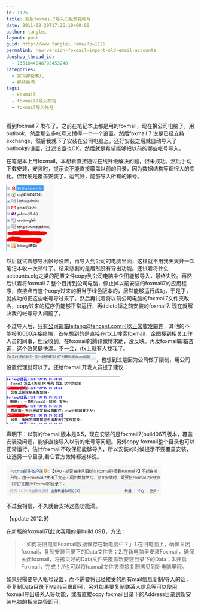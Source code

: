 ```yaml
---
id: 1125
title: 新版foxmail7导入旧版邮箱帐号
date: 2011-08-20T17:26:10+00:00
author: tanglei
layout: post
guid: http://www.tanglei.name/?p=1125
permalink: new-version-foxmail-import-old-email-accounts
duoshuo_thread_id:
  - 1351844048792453240
categories:
  - 实习那些事儿
  - 经验技巧
tags:
  - Foxmail
  - foxmail7导入邮箱
  - foxmail导入帐号
---
```

看到foxmail 7 发布了。之前在笔记本上都是用的foxmail，现在换公司电脑了，用outlook，然后那么多帐号又懒得一个一个设置。然后foxmail 7 说是已经支持exchange，然后我就下了安装在公司电脑上，还好安装之后就自动导入了outlook的设置，过滤设置也OK。然后就是希望能够把以前的哪些帐号导入。

在笔记本上用foxmail，本想着直接通过在线升级解决问题，但未成功。然后手动下载安装，安装时，提示说不能直接覆盖以前的目录，因为数据结构等都很大的变化。但我硬是覆盖安装了。运气好，能够导入所有的帐号。
  
<img class="alignleft" src="/wp-content/uploads/2011/08/082011_0925_foxmail71.png" alt="" width="127" height="176" />

然后就试着想导出帐号设置，再导入到公司的电脑里面，这样就不用我天天开一次笔记本收一次邮件了。结果悲剧的是居然没有导出功能。还试着将什么accounts.cfg之类的配置文件copy到公司电脑中企图能够导入，最终失败。再然后试着将foxmail 7 整个目拷到公司电脑，停止掉以前安装的foxmail7的应用程序，直接点击这个copy过来的相当于绿色版本的，居然能够运行成功，于是乎，就成功的把这些帐号导过来了。然后再试着将以前公司电脑的foxmail7文件夹改名，copy过来的程序仍能够正常运行，再delete掉之前安装的foxmail7. 现在就解决我的帐号导入问题了。
  
不过导入后，只有公司邮箱leitang@tencent.com可以正常收发邮件，其他的不能报10060连接终端，首先想到的是直接在rtx上搜索foxmail，企图搜到相关工作人员的同事，但没收到。在foxmail的腾讯微博求助，没反映。再发foxmail邮箱咨询，这个效果挺快滴。不一会，rtx上就有人找我了。![](/wp-content/uploads/2011/08/082011_0925_foxmail72.png)，也想到过是因为公司做了限制，用公司设置代理就可以了。还给foxmail开发人员提了建议：
  
![foxmail导入邮箱帐号](/wp-content/uploads/2011/08/082011_0925_foxmail73.png)

声明下：以前的foxmail版本是6.5，现在安装的是foxmail7(build067)版本，覆盖安装没问题，能够直接导入以前的帐号等问题。另外copy foxmail整个目录也可以正常运行。估计foxmail不敢保证能够导入，所以安装的时候提示不要覆盖安装，让选另一个目录,看它官方微博都这样说。

![foxmail导入帐号](/wp-content/uploads/2011/08/082011_0925_foxmail74.png)

不过我相信，不久就会支持这些功能滴。
  
【update 2012.9】

在新版的foxmail7(此次我用的是build 091)，方法：

> 「如何将旧电脑Foxmail数据保存在新电脑中？」1.在旧电脑上，确保关闭foxmail，复制安装目录下的Data文件夹；2.在新电脑里安装Foxmail，确保关闭foxmail，将拷贝好的Data文件夹覆盖新安装目录下的Data；3.开启Foxmail，完成！//也可以将foxmail文件夹直接复制拷贝到新电脑里哦。

如果只需要导入帐号设置，而不需要将已经接受的所有mail信息复制/导入的话，不复制Data目录下Mails目录即可，另外如果要复制联系人信息等可以使用foxmail导出联系人等功能，或者直接copy foxmail目录下的Address目录到新安装电脑的相应路径即可。

